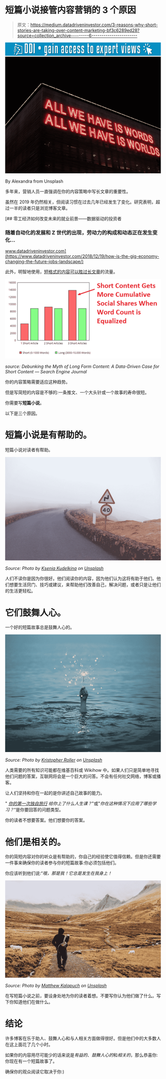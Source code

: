 # 短篇小说接管内容营销的 3 个原因

> 原文：<https://medium.datadriveninvestor.com/3-reasons-why-short-stories-are-taking-over-content-marketing-bf3c6289ed28?source=collection_archive---------6----------------------->

[![](img/117ec0d98f4c32fd5c12fcf0938a8142.png)](http://www.track.datadriveninvestor.com/1B9E)![](img/1fc4a99e5ec8208069771a43c6f60979.png)

By Alexandra from Unsplash

多年来，营销人员一直强调在你的内容策略中写长文章的重要性。

虽然在 2019 年仍然相关，但阅读习惯在过去几年已经发生了变化。研究表明，超过一半的读者只是浏览博客文章。

[](https://www.datadriveninvestor.com/2018/12/19/how-is-the-gig-economy-changing-the-future-jobs-landscape/) [## 零工经济如何改变未来的就业前景——数据驱动的投资者

### 随着自动化的发展和 Z 世代的出现，劳动力的构成和动态正在发生变化…

www.datadriveninvestor.com](https://www.datadriveninvestor.com/2018/12/19/how-is-the-gig-economy-changing-the-future-jobs-landscape/) 

此外，明智地使用，[短格式的内容可以胜过长文章](https://www.searchenginejournal.com/debunking-myth-long-form-content-data-driven-case-short-content/157148/)的流量。

![](img/3c35911c7a9598494ce112e07d39dfdb.png)

*source: Debunking the Myth of Long Form Content: A Data-Driven Case for Short Content — Search Engine Journal*

你的内容策略需要适应这种趋势。

但是写简短的内容是不够的:一条推文、一个大头针或一个故事的寿命很短。

你需要写**短篇小说**。

以下是三个原因。

# 短篇小说是有帮助的。

短篇小说对读者有帮助。

![](img/a549f12bc42aafc62a2feb8e4a1dae1a.png)

*Source: Photo by* [*Ksenia Kudelkina*](https://unsplash.com/@kseny?utm_source=unsplash&utm_medium=referral&utm_content=creditCopyText) *on* [*Unsplash*](https://unsplash.com/search/photos/sign?utm_source=unsplash&utm_medium=referral&utm_content=creditCopyText)

人们不读你是因为你很好。他们阅读你的内容，因为他们认为这将有助于他们。他们想要生活窍门、技巧或建议，来帮助他们改善自己，解决问题，或者只是让他们的生活更轻松。

# 它们鼓舞人心。

一个好的短篇故事总是鼓舞人心的。

![](img/b891fbfdc3db32040a2cc8595d1fe9ee.png)

*Source: Photo by* [*Kristopher Roller*](https://unsplash.com/@krisroller?utm_source=unsplash&utm_medium=referral&utm_content=creditCopyText) *on* [*Unsplash*](https://unsplash.com/search/photos/inspiration?utm_source=unsplash&utm_medium=referral&utm_content=creditCopyText)

人类需要的所有知识可能都在维基百科或 Wikihow 中。如果人们只是简单地寻找他们问题的答案，互联网将会是一个巨大的问答。不会有任何社交网络，博客或播客。

让人们坚持和你在一起的是你讲述自己故事的能力。

" [*你的第一次独自旅行*](https://www.faqtr.me/microblog/post/4879/my-first-solo-trip-in-arizona-and-utah-by-shankthetank19) *给你上了什么人生课？*"或"*你在这种情况下应用了哪些学习？*“是你要回答的问题类型。

你的读者不想要答案。他们想要你的答案。

# 他们是相关的。

你的简短内容对你的听众是有帮助的，你自己的经验使它值得信赖。但是你还需要一件事来确保你的读者参与你的短篇故事:你必须包括他们。

你应该听到他们说:“*哦，那是我！它总是发生在我身上！*

![](img/fdc5210370e4cb9f516949c56d5e71dc.png)

*Source: Photo by* [*Matthew Kalapuch*](https://unsplash.com/@matthewkalapuch?utm_source=unsplash&utm_medium=referral&utm_content=creditCopyText) *on* [*Unsplash*](https://unsplash.com/search/photos/backpacker?utm_source=unsplash&utm_medium=referral&utm_content=creditCopyText)

在写短篇小说之前，要设身处地为你的读者着想。不要写你认为他们做了什么。写下你知道他们在做什么。

# 结论

许多博客在乐于助人、鼓舞人心和与人相关方面做得很好。但是他们中的大多数人在这上面花了几个小时。

如果你的内容用尽可能少的话来说是*有益的*、*鼓舞人心的*和*相关的*，那么恭喜你:你现在有一个短篇故事了。

确保你的观众阅读它取决于你:)